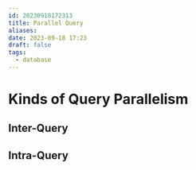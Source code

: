 ```yaml
---
id: 20230918172313
title: Parallel Query
aliases: 
date: 2023-09-18 17:23
draft: false
tags:
  - database
---
```



# Kinds of Query Parallelism

## Inter-Query

## Intra-Query